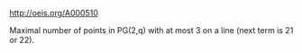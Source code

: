 http://oeis.org/A000510

Maximal number of points in PG(2,q) with at most 3 on a line (next term is 21 or 22).
